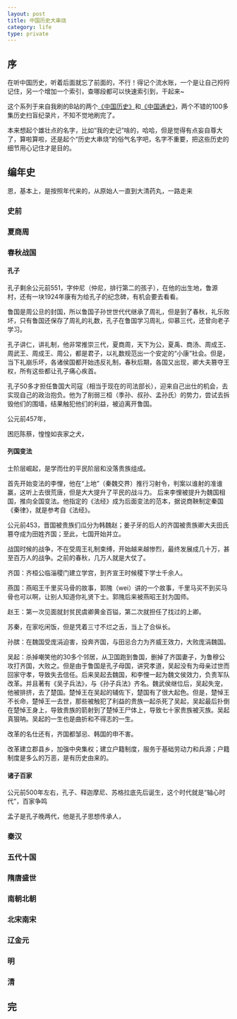 ```yaml
---
layout: post
title: 中国历史大串烧
category: life
type: private
---
```


## 序

在听中国历史，听着后面就忘了前面的，不行！得记个流水账，一个是让自己捋捋记住，另一个增加一个索引，查哪段都可以快速索引到，干起来~

这个系列于来自我刷的B站的两个[《中国历史》](https://www.bilibili.com/video/BV1Ct411u7Yr?p=1)和[《中国通史》](https://www.bilibili.com/video/BV1Cx411j7Nt)，两个不错的100多集历史扫盲纪录片，不知不觉地刷完了。

本来想起个雄壮点的名字，比如“我的史记”啥的，哈哈，但是觉得有点妄自尊大了，算啦算啦，还是起个“历史大串烧”的俗气名字吧，名字不重要，把这些历史的细节用心记住才是目的。

## 编年史

恩，基本上，是按照年代来的，从原始人一直到大清药丸，一路走来

### 史前


### 夏商周


### 春秋战国

#### 孔子

孔子剩余公元前551，字仲尼（仲尼，排行第二的孩子），在他的出生地，鲁源村，还有一块1924年康有为给孔子的纪念碑，有机会要去看看。

鲁国是周公旦的封国，所以鲁国子孙世世代代继承了周礼，但是到了春秋，礼乐败坏，只有鲁国还保存了周礼的礼数，孔子在鲁国学习周礼，仰慕三代，还曾向老子学习。

孔子讲仁，讲礼制，他非常推崇三代，夏商周，天下为公，夏禹、商汤、周成王、周武王、周成王、周公，都是君子，以礼数规范出一个安定的“小康”社会。但是，当下礼崩乐坏，各诸侯国都开始违反礼制，春秋后期，各国又出现，卿大夫篡夺王权，所有这些都让孔子痛心疾首。

孔子50多才担任鲁国大司寇（相当于现在的司法部长），迎来自己出仕的机会，去实现自己的政治抱负。他为了削弱三桓（季孙、叔孙、孟孙氏）的势力，尝试去拆毁他们的围墙，结果触犯他们的利益，被迫离开鲁国。

公元前457年，

困厄陈蔡，惶惶如丧家之犬，


#### 列国变法

士阶层崛起，是学而仕的平民阶层和没落贵族组成。

首先开始变法的李悝，他在“上地”（秦魏交界）推行习射令，判案以谁射的准谁赢，这听上去很荒唐，但是大大提升了平民的战斗力。
后来李悝被提升为魏国相国，推向全国变法。他指定的《法经》成为后面变法的范本，据说商鞅制定秦国《秦律》，就是参考自《法经》。

公元前453，晋国被贵族们瓜分为韩魏赵；姜子牙的后人的齐国被贵族卿大夫田氏篡夺成为田姓齐国；至此，七国开始并立。

战国时候的战争，不在受周王礼制束缚，开始越来越惨烈，最终发展成几十万，甚至百万人的战争。之前的春秋，几万人就是大仗了。

齐国：齐桓公临淄稷门建立学宫，到齐宣王时候稷下学士千余人。

燕国：燕昭王千里买马骨的故事，郭隗（wei）讲的一个故事，千里马买不到买马骨也可以啊，让别人知道你礼贤下士。郭隗后来被燕昭王封为国师。

赵王：第一次见面就封贫民虞卿黄金百镒，第二次就担任了找过的上卿。

苏秦，在家吃闲饭，但是凭着三寸不烂之舌，当上了合纵长。

孙膑：在魏国受庞涓迫害，投奔齐国，与田忌合力为齐威王效力，大败庞涓魏国。

吴起：杀掉嘲笑他的30多个邻居，从卫国跑到鲁国，删掉了齐国妻子，为鲁穆公攻打齐国，大败之。但是由于鲁国是孔子母国，讲究孝道，吴起没有为母亲过世而回家守孝，导致失去信任。后来吴起去魏国，和李悝一起为魏文侯效力，负责军队改革。并且著有《吴子兵法》，与《孙子兵法》齐名。魏武侯继位后，吴起失宠，他被排挤，去了楚国。楚悼王在吴起的辅佐下，楚国有了很大起色。但是，楚悼王不长命，楚悼王一去世，那些被触犯了利益的贵族一起杀死了吴起，吴起最后扑倒在楚悼王身上，导致贵族的箭射到了楚悼王尸体上，导致七十家贵族被灭族。吴起真狠呐。吴起的一生也是曲折和不得志的一生。

改革的名仕还有，齐国都邹忌、韩国的申不害。

改革建立郡县乡，加强中央集权；建立户籍制度，服务于基础劳动力和兵源；户籍制度是多么的万恶，是有历史由来的。

#### 诸子百家

公元前500年左右，孔子、释迦摩尼、苏格拉底先后诞生，这个时代就是“轴心时代”，百家争鸣

孟子是孔子晚两代，他是孔子思想传承人，


### 秦汉


### 五代十国


### 隋唐盛世


### 南朝北朝

### 北宋南宋

### 辽金元

### 明

### 清

## 完
